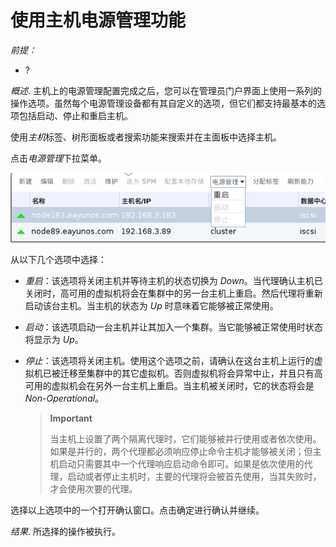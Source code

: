 # 使用主机电源管理功能

*前提：*

-   ?

*概述*.
主机上的电源管理配置完成之后，您可以在管理员门户界面上使用一系列的操作选项。虽然每个电源管理设备都有其自定义的选项，但它们都支持最基本的选项包括启动、停止和重启主机。

使用*主机*标签、树形面板或者搜索功能来搜索并在主面板中选择主机。

点击*电源管理*下拉菜单。

![电源管理功能](../images/Hosts-Power_Management_Functions.png)

从以下几个选项中选择：

-   *重启*：该选项将关闭主机并等待主机的状态切换为
    *Down*。当代理确认主机已关闭时，高可用的虚拟机将会在集群中的另一台主机上重启。然后代理将重新启动该台主机。当主机的状态为
    *Up* 时意味着它能够被正常使用。

-   *启动*：该选项启动一台主机并让其加入一个集群。当它能够被正常使用时状态将显示为
    *Up*。

-   *停止*：该选项将关闭主机。使用这个选项之前，请确认在这台主机上运行的虚拟机已被迁移至集群中的其它虚拟机。否则虚拟机将会异常中止，并且只有高可用的虚拟机会在另外一台主机上重启。当主机被关闭时，它的状态将会是
    *Non-Operational*。

    > **Important**
    >
    > 当主机上设置了两个隔离代理时，它们能够被并行使用或者依次使用。如果是并行的，两个代理都必须响应停止命令主机才能够被关闭；但主机启动只需要其中一个代理响应启动命令即可。如果是依次使用的代理，启动或者停止主机时，主要的代理将会被首先使用，当其失败时，才会使用次要的代理。

选择以上选项中的一个打开确认窗口。点击确定进行确认并继续。

*结果*.
所选择的操作被执行。
